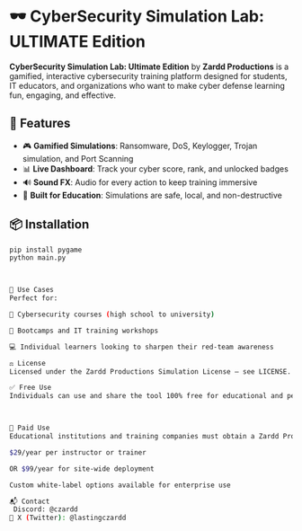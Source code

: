 # 🕶️ CyberSecurity Simulation Lab: ULTIMATE Edition

**CyberSecurity Simulation Lab: Ultimate Edition** by **Zardd Productions** is a gamified, interactive cybersecurity training platform designed for students, IT educators, and organizations who want to make cyber defense learning fun, engaging, and effective.

## 🚀 Features

- 🎮 **Gamified Simulations**: Ransomware, DoS, Keylogger, Trojan simulation, and Port Scanning
- 📊 **Live Dashboard**: Track your cyber score, rank, and unlocked badges
- 🔊 **Sound FX**: Audio for every action to keep training immersive
- 🧠 **Built for Education**: Simulations are safe, local, and non-destructive

## 📦 Installation

```bash
pip install pygame
python main.py



🧰 Use Cases
Perfect for:

🏫 Cybersecurity courses (high school to university)

🧪 Bootcamps and IT training workshops

💻 Individual learners looking to sharpen their red-team awareness

⚖️ License
Licensed under the Zardd Productions Simulation License — see LICENSE.

✅ Free Use
Individuals can use and share the tool 100% free for educational and personal development.



💼 Paid Use
Educational institutions and training companies must obtain a Zardd Pro License:

$29/year per instructor or trainer

OR $99/year for site-wide deployment

Custom white-label options available for enterprise use

📬 Contact
 Discord: @czardd
🔗 X (Twitter): @lastingczardd
